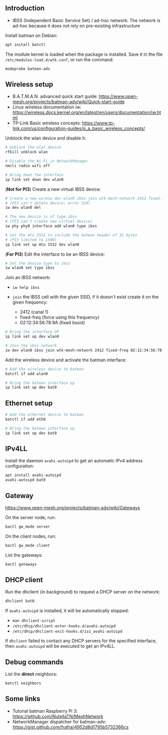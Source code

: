 ## Introduction

- IBSS (Independent Basic Service Set) / ad-hoc network: The network is ad-hoc because it does not rely on pre-existing infrastructure

Install batman on Debian:

```bash
apt install batctl
```

The module kernel is loaded when the package is installed.
Save it in the file `/etc/modules-load.d/wtk.conf`, or run the command:

```bash
modeprobe batman-adv
```

## Wireless setup

- B.A.T.M.A.N. advanced quick start guide: <https://www.open-mesh.org/projects/batman-adv/wiki/Quick-start-guide>
- Linux wireless documentation iw: <https://wireless.docs.kernel.org/en/latest/en/users/documentation/iw.html>
- TP-Link Basic wireless concepts: <https://www.tp-link.com/us/configuration-guides/q_a_basic_wireless_concepts/>

Unblock the wlan device and disable it:

```bash
# Unblock the wlan device
rfkill unblock wlan

# Disable the Wi-Fi in NetworkManager
nmcli radio wifi off

# Bring down the interface
ip link set down dev wlan0
```

(**Not for PI3**) Create a new virtual IBSS device:

```bash
# Create a new wireiw dev wlan0 ibss join wtk-mesh-network 2412 fixed-freq 02:12:34:56:78:9Aless device from scratch
# (PI3 can't delete device: error 524)
iw dev wlan0 del

# The new device is of type ibss
# (PI3 can't create new virtual device)
iw phy phy0 interface add wlan0 type ibss

# Set the mtu 1532 to include the batman header of 32 bytes
# (PI3 limited to 1500)
ip link set up mtu 1532 dev wlan0
```

(**For PI3**) Edit the interface to be an IBSS device:

```bash
# Set the device type to ibss
iw wlan0 set type ibss
```

Join an IBSS network:

- `iw help ibss`
- `join` the IBSS cell with the given SSID, if it doesn't exist create it on the given frequency:

  - 2412 (canal 1)
  - fixed-freq (force using this frequency)
  - 02:12:34:56:78:9A (fixed bssid)

```bash
# Bring the interface UP
ip link set up dev wlan0

# Join the ibss network
iw dev wlan0 ibss join wtk-mesh-network 2412 fixed-freq 02:12:34:56:78:9A
```

Add the wireless device and activate the batman interface:

```bash
# Add the wireless device to batman
batctl if add wlan0

# Bring the batman interface up
ip link set up dev bat0
```

## Ethernet setup

```bash
# Add the ethernet device to batman
batctl if add eth0

# Bring the batman interface up
ip link set up dev bat0
```

## IPv4LL

Install the daemon `avahi-autoipd` to get an automatic IPv4 address configuration:

```bash
apt install avahi-autoipd
avahi-autoipd bat0
```

## Gateway

<https://www.open-mesh.org/projects/batman-adv/wiki/Gateways>

On the server node, run:

```bash
bactl gw_mode server
```

On the client nodes, run:

```bash
bactl gw_mode client
```

List the gateways:

```bash
bactl gateways
```

## DHCP client

Run the dhclient (in background) to request a DHCP server on the network:

```bash
dhclient bat0
```

If `avahi-autoipd` is installed, it will be automatically stopped:

- `man dhclient-script`
- `/etc/dhcp/dhclient-enter-hooks.d/avahi-autoipd`
- `/etc/dhcp/dhclient-exit-hooks.d/zzz_avahi-autoipd`

If `dhclient` failed to contact any DHCP servers for the specified interface,
then `avahi-autoipd` will be executed to get an IPv4LL.

## Debug commands

List the **direct** neighbors:

```bash
batctl neighbors
```

## Some links

- Tutorial batman Raspberry Pi 3: <https://github.com/NutellaTN/MeshNetwork>
- NetworkManager dispatcher for batman-adv: <https://gist.github.com/frafra/4952d8d1795b5732366cs>